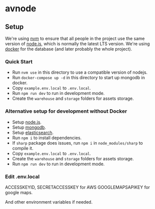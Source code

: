 avnode
======

Setup
-----

We're using [nvm][nvm] to ensure that all people in the project use the same version of [node.js][nodejs], which is normally the latest LTS version.
We're using [docker][docker] for the database (and later probably the whole project).

[nvm]: https://github.com/creationix/nvm
[nodejs]: https://nodejs.org
[docker]: https://www.docker.com
[mongodb]: https://www.mongodb.com
[elasticsearch]: https://www.elastic.co/

### Quick Start

* Run `nvm use` in this directory to use a compatible version of nodejs.
* Run `docker-compose up -d` in this directory to start up mongodb in docker.
* Copy `example.env.local` to `.env.local`. 
* Run `npm run dev` to run in development mode.
* Create the `warehouse` and `storage` folders for assets storage.

### Alternative setup for development without Docker

* Setup [node.js][nodejs].
* Setup [mongodb][mongodb].
* Setup [elasticsearch][elasticsearch].
* Run `npm i` to install dependencies.
* If `sharp` package does issues, run `npm i` in `node_modules/sharp` to compile it.
* Copy `example.env.local` to `.env.local`. 
* Create the `warehouse` and `storage` folders for assets storage.
* Run `npm run dev` to run in development mode.

### Edit .env.local

ACCESSKEYID, SECRETACCESSKEY for AWS
GOOGLEMAPSAPIKEY for google maps.

And other environment variables if needed.
